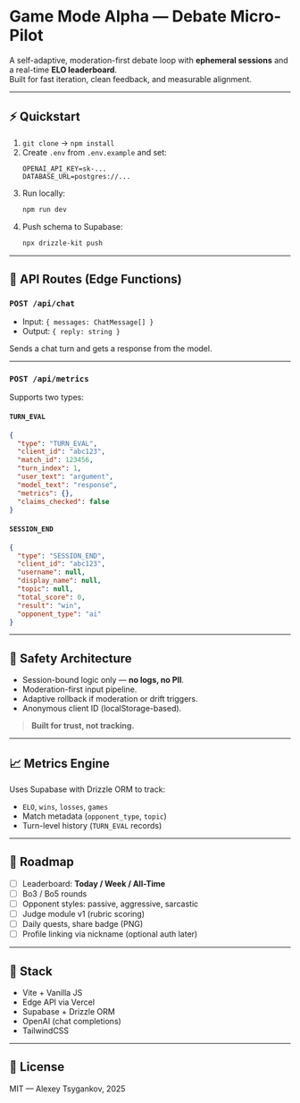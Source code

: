 # Game Mode Alpha — Debate Micro-Pilot

A self-adaptive, moderation-first debate loop with **ephemeral sessions** and a real-time **ELO leaderboard**.  
Built for fast iteration, clean feedback, and measurable alignment.


---

## ⚡ Quickstart

1. `git clone` → `npm install`
2. Create `.env` from `.env.example` and set:
   ```env
   OPENAI_API_KEY=sk-...
   DATABASE_URL=postgres://...
   ```
3. Run locally:
   ```bash
   npm run dev
   ```
4. Push schema to Supabase:
   ```bash
   npx drizzle-kit push
   ```

---

## 🧠 API Routes (Edge Functions)

### `POST /api/chat`
- Input: `{ messages: ChatMessage[] }`
- Output: `{ reply: string }`

Sends a chat turn and gets a response from the model.

---

### `POST /api/metrics`
Supports two types:

#### `TURN_EVAL`
```json
{
  "type": "TURN_EVAL",
  "client_id": "abc123",
  "match_id": 123456,
  "turn_index": 1,
  "user_text": "argument",
  "model_text": "response",
  "metrics": {},
  "claims_checked": false
}
```

#### `SESSION_END`
```json
{
  "type": "SESSION_END",
  "client_id": "abc123",
  "username": null,
  "display_name": null,
  "topic": null,
  "total_score": 0,
  "result": "win",
  "opponent_type": "ai"
}
```

---

## 🔐 Safety Architecture

- Session-bound logic only — **no logs, no PII**.
- Moderation-first input pipeline.
- Adaptive rollback if moderation or drift triggers.
- Anonymous client ID (localStorage-based).

> **Built for trust, not tracking.**

---

## 📈 Metrics Engine

Uses Supabase with Drizzle ORM to track:

- `ELO`, `wins`, `losses`, `games`
- Match metadata (`opponent_type`, `topic`)
- Turn-level history (`TURN_EVAL` records)

---

## 🧭 Roadmap

- [ ] Leaderboard: **Today / Week / All-Time**
- [ ] Bo3 / Bo5 rounds
- [ ] Opponent styles: passive, aggressive, sarcastic
- [ ] Judge module v1 (rubric scoring)
- [ ] Daily quests, share badge (PNG)
- [ ] Profile linking via nickname (optional auth later)

---

## 🧪 Stack

- Vite + Vanilla JS
- Edge API via Vercel
- Supabase + Drizzle ORM
- OpenAI (chat completions)
- TailwindCSS

---

## 📄 License

MIT — Alexey Tsygankov, 2025
